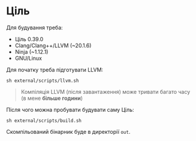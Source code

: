# Ціль

Для будування треба:

- Ціль 0.39.0
- Clang/Clang++/LLVM (~20.1.6)
- Ninja (~1.12.1)
- GNU/Linux

Для початку треба підготувати LLVM:

```shell
sh external/scripts/llvm.sh
```

> Компіляція LLVM (після завантаження) може тривати багато часу (в мене **більше години**)

Після чого можна пробувати будувати саму Ціль:

```shell
sh external/scripts/build.sh
```

Скомпільований бінарник буде в директорії `out`.